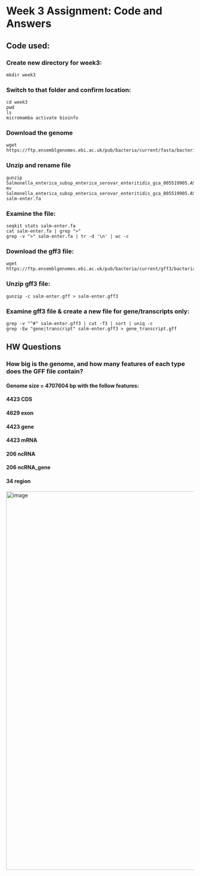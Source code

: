 # Week 3 Assignment: Code and Answers

## Code used:
### Create new directory for week3:
```
mkdir week3
```

### Switch to that folder and confirm location:
```
cd week3
pwd
ls
micromamba activate bioinfo
```

### Download the genome
```
wget https://ftp.ensemblgenomes.ebi.ac.uk/pub/bacteria/current/fasta/bacteria_109_collection/salmonella_enterica_subsp_enterica_serovar_enteritidis_gca_005519905/dna/Salmonella_enterica_subsp_enterica_serovar_enteritidis_gca_005519905.ASM551990v1_.dna.toplevel.fa.gz
```

### Unzip and rename file
```
gunzip Salmonella_enterica_subsp_enterica_serovar_enteritidis_gca_005519905.ASM551990v1_.dna.toplevel.fa.gz
mv Salmonella_enterica_subsp_enterica_serovar_enteritidis_gca_005519905.ASM551990v1_.dna.toplevel.fa salm-enter.fa
```

### Examine the file:
```
seqkit stats salm-enter.fa
cat salm-enter.fa | grep ">"
grep -v ">" salm-enter.fa | tr -d '\n' | wc -c
```

### Download the gff3 file:
```
wget https://ftp.ensemblgenomes.ebi.ac.uk/pub/bacteria/current/gff3/bacteria_109_collection/salmonella_enterica_subsp_enterica_serovar_enteritidis_gca_005519905/Salmonella_enterica_subsp_enterica_serovar_enteritidis_gca_005519905.ASM551990v1.62.gff3.gz
```

### Unzip gff3 file:
```
gunzip -c salm-enter.gff > salm-enter.gff3
```

### Examine gff3 file & create a new file for gene/transcripts only:
```
grep -v "^#" salm-enter.gff3 | cut -f3 | sort | uniq -c
grep -Ew "gene|transcript" salm-enter.gff3 > gene_transcript.gff
```


## HW Questions

### How big is the genome, and how many features of each type does the GFF file contain?
#### Genome size = 4707604 bp with the follow features:
#### 4423 CDS
#### 4629 exon
#### 4423 gene
#### 4423 mRNA
#### 206 ncRNA
#### 206 ncRNA_gene
#### 34 region




<img width="1918" height="1016" alt="image" src="https://github.com/user-attachments/assets/72b4aee8-4a13-4d65-96ce-aafbccd10212" />
